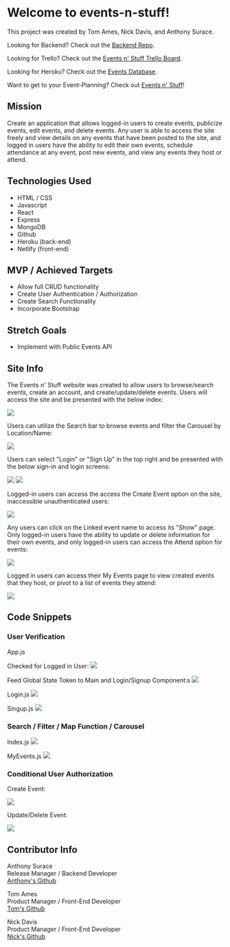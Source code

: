 # Welcome to events-n-stuff!

This project was created by Tom Ames, Nick Davis, and Anthony Surace. 

Looking for Backend? Check out the <a href="https://github.com/ajsur1017/events-n-stuff-backend">Backend Repo</a>.

Looking for Trello? Check out the <a href="https://trello.com/b/ejpanVcd/event-track-app">Events n' Stuff Trello Board</a>.

Looking for Heroku? Check out the <a href="https://events-n-stuff.herokuapp.com/events/">Events Database</a>.

Want to get to your Event-Planning? Check out <a href="https://events-n-stuff.netlify.app/">Events n' Stuff</a>!

## Mission

Create an application that allows logged-in users to create events, publicize events, edit events, and delete events. Any user is able to access the site freely and view details on any events that have been posted to the site, and logged in users have the ability to edit their own events, schedule attendance at any event, post new events, and view any events they host or attend.

## Technologies Used 

- HTML / CSS
- Javascript
- React
- Express
- MongoDB
- Github
- Heroku (back-end)
- Netlify (front-end)

## MVP / Achieved Targets

- Allow full CRUD functionality
- Create User Authentication / Authorization
- Create Search Functionality
- Incorporate Bootstrap

## Stretch Goals

- Implement with Public Events API

## Site Info

The Events n' Stuff website was created to allow users to browse/search events, create an account, and create/update/delete events. Users will access the site and be presented with the below index:

<img src="https://imgur.com/EoAM825.png"/>

Users can utilize the Search bar to browse events and filter the Carousel by Location/Name:

<img src="https://imgur.com/ipPLT5h"/>

Users can select "Login" or "Sign Up" in the top right and be presented with the below sign-in and login screens:

<img src="https://imgur.com/h4zVC2N.png"/>

<img src="https://imgur.com/UqMkVsY.png"/>

Logged-in users can access the access the Create Event option on the site, inaccessible unauthenticated users:

<img src="https://imgur.com/uRLzjkg.png"/>

Any users can click on the Linked event name to access its "Show" page. Only logged-in users have the ability to update or delete information for their own events, and only logged-in users can access the Attend option for events:

<img src="https://imgur.com/T3oAIRb.png"/>

Logged in users can access their My Events page to view created events that they host, or pivot to a list of events they attend:

<img src="https://imgur.com/Bz2Z2hl.png"/>

## Code Snippets

### User Verification 

App.js

Checked for Logged in User:
<img src="https://imgur.com/cEOenqQ.png"/>

Feed Global State Token to Main and Login/Signup Component:s
<img src="https://imgur.com/Ia4Za0l.png"/>

Login.js
<img src="https://imgur.com/oeeg2vd.png"/>

Singup.js
<img src="https://imgur.com/O7HgDcV.png"/>

### Search / Filter / Map Function / Carousel
Index.js
<img src="https://imgur.com/D2cP4fw.png"/>

MyEvents.js
<img src="https://imgur.com/SFioayp.png"/>

### Conditional User Authorization

Create Event:

<img src="https://imgur.com/szONf4v.png"/>

Update/Delete Event:

<img src="https://imgur.com/wXmd4lD.png"/>

## Contributor Info

Anthony Surace<br>
Release Manager / Backend Developer<br>
<a href="https://github.com/ajsur1017">Anthony's Github</a>

Tom Ames<br>
Product Manager / Front-End Developer <br>
<a href="https://github.com/tsames">Tom's Github</a>

Nick Davis<br>
Product Manager / Front-End Developer <br>
<a href="https://github.com/nickdavis1018">Nick's Github</a>

